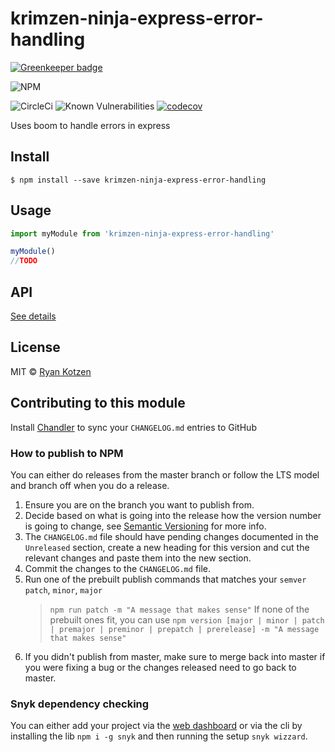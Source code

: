 # krimzen-ninja-express-error-handling

[![Greenkeeper badge](https://badges.greenkeeper.io/KrimzenNinja/krimzen-ninja-express-error-handling.svg)](https://greenkeeper.io/)

![NPM](https://nodei.co/npm/krimzen-ninja-express-error-handling.png)

![CircleCi](https://circleci.com/gh/KrimZenNinja/krimzen-ninja-express-error-handling.svg?style=shield)
![Known Vulnerabilities](https://snyk.io/test/npm/krimzen-ninja-express-error-handling/badge.svg)
[![codecov](https://codecov.io/gh/KrimZenNinja/krimzen-ninja-express-error-handling/branch/master/graph/badge.svg)](https://codecov.io/gh/KrimZenNinja/krimzen-ninja-express-error-handling)

Uses boom to handle errors in express

## Install

    $ npm install --save krimzen-ninja-express-error-handling

## Usage

```js
import myModule from 'krimzen-ninja-express-error-handling'

myModule()
//TODO
```

## API

[See details](https://github.com/KrimZenNinja/krimzen-ninja-express-error-handling/blob/master/API.md)

## License

MIT © [Ryan Kotzen](https://github.com/KrimZenNinja)

## Contributing to this module

Install [Chandler](https://github.com/mattbrictson/chandler) to sync your `CHANGELOG.md` entries to GitHub

### How to publish to NPM

You can either do releases from the master branch or follow the LTS model and branch off when you do a release.

1. Ensure you are on the branch you want to publish from.
1. Decide based on what is going into the release how the version number is going to change, see [Semantic Versioning](http://semver.org/) for more info.
1. The `CHANGELOG.md` file should have pending changes documented in the `Unreleased` section, create a new heading for this version and cut the relevant changes and paste them into the new section.
1. Commit the changes to the `CHANGELOG.md` file.
1. Run one of the prebuilt publish commands that matches your `semver` `patch`, `minor`, `major`
	> `npm run patch -m "A message that makes sense"`
	If none of the prebuilt ones fit, you can use `npm version [major | minor | patch | premajor | preminor | prepatch | prerelease] -m "A message that makes sense"`
1. If you didn't publish from master, make sure to merge back into master if you were fixing a bug or the changes released need to go back to master.

### Snyk dependency checking

You can either add your project via the [web dashboard](https://snyk.io/) or via the cli by installing the lib `npm i -g snyk` and then running the setup `snyk wizzard`.
